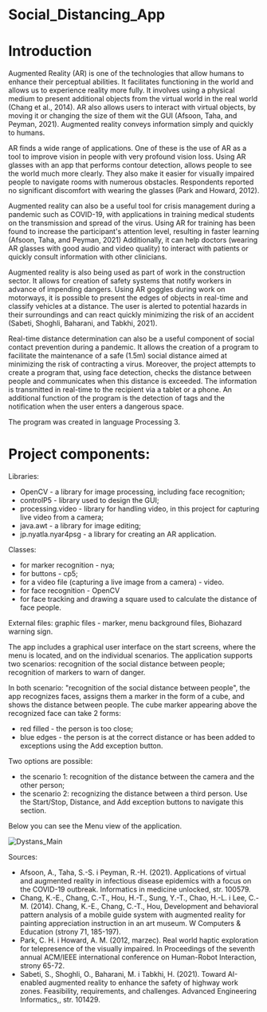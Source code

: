 # Social_Distancing_App

# Introduction

Augmented Reality (AR) is one of the technologies that allow humans to enhance their perceptual abilities. It facilitates functioning in the world and allows us to experience reality more fully. It involves using a physical medium to present additional objects from the virtual world in the real world (Chang et al., 2014).  AR also allows users to interact with virtual objects, by moving it or changing the size of them wit the GUI (Afsoon, Taha, and Peyman, 2021). Augmented reality conveys information simply and quickly to humans. 

AR finds a wide range of applications. One of these is the use of AR as a tool to improve vision in people with very profound vision loss. Using AR glasses with an app that performs contour detection, allows people to see the world much more clearly. They also make it easier for visually impaired people to navigate rooms with numerous obstacles. Respondents reported no significant discomfort with wearing the glasses (Park and Howard, 2012).

Augmented reality can also be a useful tool for crisis management during a pandemic such as COVID-19, with applications in training medical students on the transmission and spread of the virus. Using AR for training has been found to increase the participant's attention level, resulting in faster learning (Afsoon, Taha, and Peyman, 2021) Additionally, it can help doctors (wearing AR glasses with good audio and video quality) to interact with patients or quickly consult information with other clinicians. 

Augmented reality is also being used as part of work in the construction sector.  It  allows for creation of safety systems that notify workers in advance of impending dangers. Using AR goggles during work on motorways, it is possible to present the edges of objects in real-time and classify vehicles at a distance. The user is alerted to potential hazards in their surroundings and can react quickly minimizing the risk of an accident (Sabeti, Shoghli, Baharani, and Tabkhi, 2021). 

Real-time distance determination can also be a useful component of social contact prevention during a pandemic. It allows the creation of a program to facilitate the maintenance of a safe (1.5m) social distance aimed at minimizing the risk of contracting a virus. Moreover, the project attempts to create a program that, using face detection, checks the distance between people and communicates when this distance is exceeded. The information is transmitted in real-time to the recipient via a tablet or a phone. An additional function of the program is the detection of tags and the notification when the user enters a dangerous space. 

The program was created in language Processing 3.

# Project components:
Libraries:
- OpenCV - a library for image processing, including face recognition;
- controlP5 - library used to design the GUI;
- processing.video - library for handling video, in this project for capturing live video from a camera;
- java.awt - a library for image editing;
- jp.nyatla.nyar4psg - a library for creating an AR application.

Classes:
- for marker recognition - nya;
- for buttons - cp5;
- for a video file (capturing a live image from a camera) - video.
- for face recognition - OpenCV
- for face tracking and drawing a square used to calculate the distance of face people.

External files:
graphic files - marker, menu background files, Biohazard warning sign.

The app includes a graphical user interface on the start screens, where the menu is located, and on the individual scenarios. The application supports two scenarios:
recognition of the social distance between people;
recognition of markers to warn of danger.

In both scenario: "recognition of the social distance between people", the app recognizes faces, assigns them a marker in the form of a cube, and shows the distance between people. The cube marker appearing above the recognized face can take 2 forms:
- red filled - the person is too close;
- blue edges - the person is at the correct distance or has been added to exceptions using the Add exception button.

Two options are possible:
- the scenario 1: recognition of the distance between the camera and the other person;
- the scenario 2: recognizing the distance between a third person.
Use the Start/Stop, Distance, and Add exception buttons to navigate this section.

Below you can see the Menu view of the application.

![Dystans_Main](https://user-images.githubusercontent.com/79842403/210446588-3c8cfb58-53fe-45d9-9f44-1355bad869dc.PNG)

Sources:
- Afsoon, A., Taha, S.-S. i Peyman, R.-H. (2021). Applications of virtual and augmented reality in infectious disease epidemics with a focus on the COVID-19 outbreak. Informatics in medicine unlocked, str. 100579.
- Chang, K.-E., Chang, C.-T., Hou, H.-T., Sung, Y.-T., Chao, H.-L. i Lee, C.-M. (2014). Chang, K.-E., Chang, C.-T., Hou, Development and behavioral pattern analysis of a mobile guide system with augmented reality for painting appreciation instruction in an art museum. W Computers & Education (strony 71, 185-197).
- Park, C. H. i Howard, A. M. (2012, marzec). Real world haptic exploration for telepresence of the visually impaired. In Proceedings of the seventh annual ACM/IEEE international conference on Human-Robot Interaction, strony 65-72.
- Sabeti, S., Shoghli, O., Baharani, M. i Tabkhi, H. (2021). Toward AI-enabled augmented reality to enhance the safety of highway work zones. Feasibility, requirements, and challenges. Advanced Engineering Informatics,, str. 101429.
